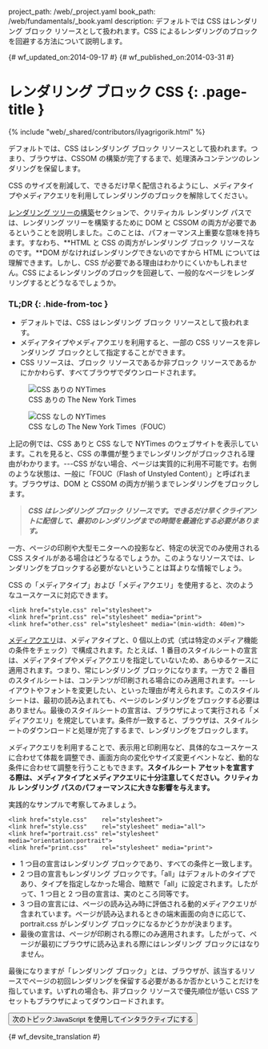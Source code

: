 project_path: /web/_project.yaml
book_path: /web/fundamentals/_book.yaml
description: デフォルトでは CSS はレンダリング ブロック リソースとして扱われます。CSS によるレンダリングのブロックを回避する方法について説明します。

{# wf_updated_on:2014-09-17 #}
{# wf_published_on:2014-03-31 #}

#  レンダリング ブロック CSS {: .page-title }

{% include "web/_shared/contributors/ilyagrigorik.html" %}

デフォルトでは、CSS はレンダリング ブロック リソースとして扱われます。つまり、ブラウザは、CSSOM の構築が完了するまで、処理済みコンテンツのレンダリングを保留します。

CSS のサイズを削減して、できるだけ早く配信されるようにし、メディアタイプやメディアクエリを利用してレンダリングのブロックを解除してください。


[レンダリング ツリーの構築](render-tree-construction)セクションで、クリティカル レンダリング パスでは、レンダリング ツリーを構築するために DOM と CSSOM の両方が必要であるということを説明しました。このことは、パフォーマンス上重要な意味を持ちます。すなわち、**HTML と CSS の両方がレンダリング ブロック リソースなのです。**DOM がなければレンダリングできないのですから HTML については理解できます。しかし、CSS が必要である理由はわかりにくいかもしれません。CSS によるレンダリングのブロックを回避して、一般的なページをレンダリングするとどうなるでしょうか。

### TL;DR {: .hide-from-toc }
- デフォルトでは、CSS はレンダリング ブロック リソースとして扱われます。
- メディアタイプやメディアクエリを利用すると、一部の CSS リソースを非レンダリング ブロックとして指定することができます。
- CSS リソースは、ブロック リソースであるか非ブロック リソースであるかにかかわらず、すべてブラウザでダウンロードされます。


<div class="attempt-left">
  <figure>
    <img src="images/nytimes-css-device.png" alt="CSS ありの NYTimes">
    <figcaption>CSS ありの The New York Times</figcaption>
  </figure>
</div>
<div class="attempt-right">
  <figure>
    <img src="images/nytimes-nocss-device.png" alt="CSS なしの NYTimes">
    <figcaption>CSS なしの The New York Times（FOUC）</figcaption>
  </figure>
</div>

<div style="clear:both;"></div>

上記の例では、CSS ありと CSS なしで NYTimes のウェブサイトを表示しています。これを見ると、CSS の準備が整うまでレンダリングがブロックされる理由がわかります。---CSS がない場合、ページは実質的に利用不可能です。右側のような状態は、一般に「FOUC（Flash of Unstyled Content）」と呼ばれます。ブラウザは、DOM と CSSOM の両方が揃うまでレンダリングをブロックします。

> **_CSS はレンダリング ブロック リソースです。できるだけ早くクライアントに配信して、最初のレンダリングまでの時間を最適化する必要があります。_**

一方、ページの印刷や大型モニターへの投影など、特定の状況でのみ使用される CSS スタイルがある場合はどうなるでしょうか。このようなリソースでは、レンダリングをブロックする必要がないということは耳よりな情報でしょう。

CSS の「メディアタイプ」および「メディアクエリ」を使用すると、次のようなユースケースに対応できます。


    <link href="style.css" rel="stylesheet">
    <link href="print.css" rel="stylesheet" media="print">
    <link href="other.css" rel="stylesheet" media="(min-width: 40em)">
    

[メディアクエリ](../../design-and-ui/responsive/#use-css-media-queries-for-responsiveness)は、メディアタイプと、0 個以上の式（式は特定のメディア機能の条件をチェック）で構成されます。たとえば、1 番目のスタイルシートの宣言は、メディアタイプやメディアクエリを指定していないため、あらゆるケースに適用されます。つまり、常にレンダリング ブロックになります。一方で 2 番目のスタイルシートは、コンテンツが印刷される場合にのみ適用されます。---レイアウトやフォントを変更したい、といった理由が考えられます。このスタイルシートは、最初の読み込まれても、ページのレンダリングをブロックする必要はありません。最後のスタイルシートの宣言は、ブラウザによって実行される「メディアクエリ」を規定しています。条件が一致すると、ブラウザは、スタイルシートのダウンロードと処理が完了するまで、レンダリングをブロックします。

メディアクエリを利用することで、表示用と印刷用など、具体的なユースケースに合わせて体裁を調整でき、画面方向の変化やサイズ変更イベントなど、動的な条件に合わせて調整を行うこともできます。**スタイルシート アセットを宣言する際は、メディアタイプとメディアクエリに十分注意してください。クリティカル レンダリング パスのパフォーマンスに大きな影響を与えます。**

実践的なサンプルで考察してみましょう。


    <link href="style.css"    rel="stylesheet">
    <link href="style.css"    rel="stylesheet" media="all">
    <link href="portrait.css" rel="stylesheet" media="orientation:portrait">
    <link href="print.css"    rel="stylesheet" media="print">
    

* 1 つ目の宣言はレンダリング ブロックであり、すべての条件と一致します。
* 2 つ目の宣言もレンダリング ブロックです。「all」はデフォルトのタイプであり、タイプを指定しなかった場合、暗黙で「all」に設定されます。したがって、1 つ目と 2 つ目の宣言は、実のところ同等です。
* 3 つ目の宣言には、ページの読み込み時に評価される動的メディアクエリが含まれています。ページが読み込まれるときの端末画面の向きに応じて、portrait.css がレンダリング ブロックになるかどうかが決まります。
* 最後の宣言は、ページが印刷される際にのみ適用されます。したがって、ページが最初にブラウザに読み込まれる際にはレンダリング ブロックにはなりません。

最後になりますが「レンダリング ブロック」とは、ブラウザが、該当するリソースでページの初回レンダリングを保留する必要があるか否かということだけを指しています。いずれの場合も、非ブロック リソースで優先順位が低い CSS アセットもブラウザによってダウンロードされます。

<a href="adding-interactivity-with-javascript" class="gc-analytics-event"
    data-category="CRP" data-label="Next / Adding Interactivity with JS">
  <button>次のトピック:JavaScript を使用してインタラクティブにする</button>
</a>


{# wf_devsite_translation #}
